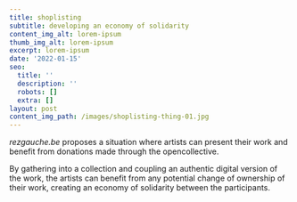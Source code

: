 ```yaml
---
title: shoplisting
subtitle: developing an economy of solidarity
content_img_alt: lorem-ipsum
thumb_img_alt: lorem-ipsum
excerpt: lorem-ipsum
date: '2022-01-15'
seo:
  title: ''
  description: ''
  robots: []
  extra: []
layout: post
content_img_path: /images/shoplisting-thing-01.jpg
---
```

*rezgauche.be* proposes a situation where artists can present their work and benefit from donations made through the opencollective.

By gathering into a collection and coupling an authentic digital version of the work, the artists can benefit from any potential change of ownership of their work, creating an economy of solidarity between the participants.
